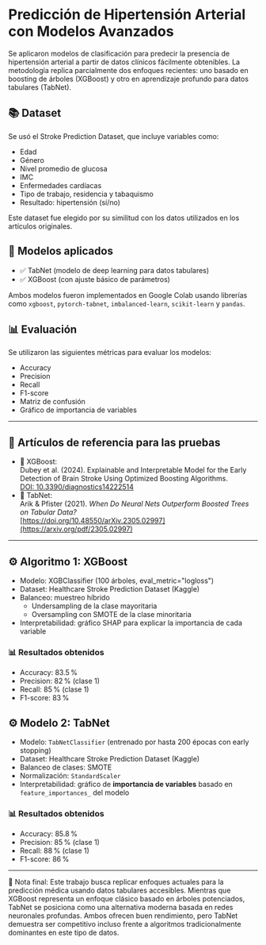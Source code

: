 # Predicción de Hipertensión Arterial con Modelos Avanzados
Se aplicaron modelos de clasificación para predecir la presencia de hipertensión arterial a partir de datos clínicos fácilmente obtenibles. La metodología replica parcialmente dos enfoques recientes: uno basado en boosting de árboles (XGBoost) y otro en aprendizaje profundo para datos tabulares (TabNet).

## 📚 Dataset
Se usó el Stroke Prediction Dataset, que incluye variables como:
- Edad
- Género
- Nivel promedio de glucosa
- IMC
- Enfermedades cardíacas
- Tipo de trabajo, residencia y tabaquismo  
- Resultado: hipertensión (sí/no)

Este dataset fue elegido por su similitud con los datos utilizados en los artículos originales.

## 🧠 Modelos aplicados
- ✅ TabNet (modelo de deep learning para datos tabulares)
- ✅ XGBoost (con ajuste básico de parámetros)

Ambos modelos fueron implementados en Google Colab usando librerías como `xgboost`, `pytorch-tabnet`, `imbalanced-learn`, `scikit-learn` y `pandas`.

## 📊 Evaluación
Se utilizaron las siguientes métricas para evaluar los modelos:
- Accuracy
- Precision
- Recall
- F1-score
- Matriz de confusión
- Gráfico de importancia de variables

---

## 📰 Artículos de referencia para las pruebas
- 📄 XGBoost:  
  Dubey et al. (2024). Explainable and Interpretable Model for the Early Detection of Brain Stroke Using Optimized Boosting Algorithms.  
  [DOI: 10.3390/diagnostics14222514](https://www.mdpi.com/2075-4418/14/22/2514)
- 📄 TabNet:  
  Arik & Pfister (2021). *When Do Neural Nets Outperform Boosted Trees on Tabular Data?*   
  [https://doi.org/10.48550/arXiv.2305.02997](https://arxiv.org/pdf/2305.02997)

---

## ⚙️ Algoritmo 1: XGBoost
- Modelo: XGBClassifier (100 árboles, eval_metric="logloss")
- Dataset: Healthcare Stroke Prediction Dataset (Kaggle)
- Balanceo: muestreo híbrido
  - Undersampling de la clase mayoritaria
  - Oversampling con SMOTE de la clase minoritaria
- Interpretabilidad: gráfico SHAP para explicar la importancia de cada variable

### 📊 Resultados obtenidos
- Accuracy: 83.5 %
- Precision: 82 % (clase 1)
- Recall: 85 % (clase 1)
- F1-score: 83 %

## ⚙️ Modelo 2: TabNet

- Modelo: `TabNetClassifier` (entrenado por hasta 200 épocas con early stopping)
- Dataset: Healthcare Stroke Prediction Dataset (Kaggle)
- Balanceo de clases: SMOTE
- Normalización: `StandardScaler`
- Interpretabilidad: gráfico de **importancia de variables** basado en `feature_importances_` del modelo

### 📊 Resultados obtenidos
- Accuracy: 85.8 %
- Precision: 85 % (clase 1)
- Recall: 88 % (clase 1)
- F1-score: 86 %

---

📌 Nota final:
Este trabajo busca replicar enfoques actuales para la predicción médica usando datos tabulares accesibles. Mientras que XGBoost representa un enfoque clásico basado en árboles potenciados, TabNet se posiciona como una alternativa moderna basada en redes neuronales profundas. Ambos ofrecen buen rendimiento, pero TabNet demuestra ser competitivo incluso frente a algoritmos tradicionalmente dominantes en este tipo de datos.
